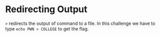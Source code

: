 # Redirecting Output

`>` redirects the output of command to a file.
In this challenge we have to type `echo PWN > COLLEGE` to get the flag.
